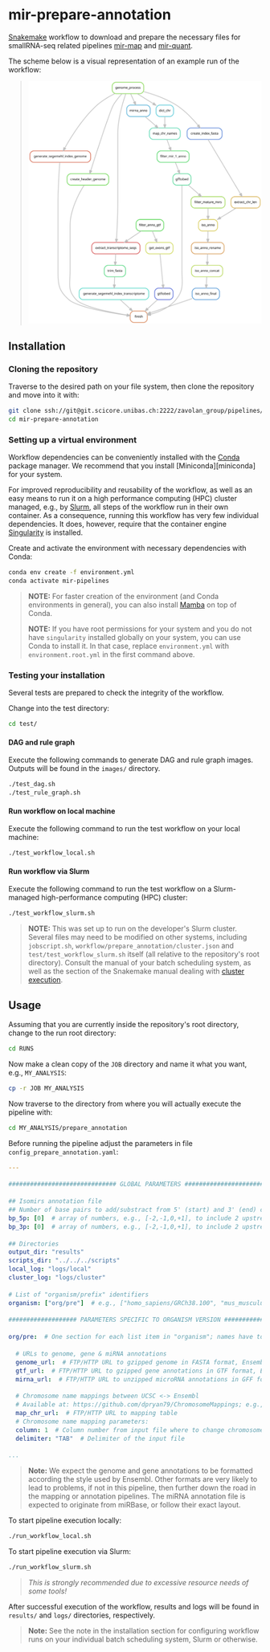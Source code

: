 # mir-prepare-annotation

[Snakemake][snakemake] workflow to download and prepare the necessary files for
smallRNA-seq related pipelines [mir-map][mir-map] and [mir-quant][mir-quant].

The scheme below is a visual representation of an example run of the workflow:

> ![rule-graph-prep-anno][rule-graph-prep-anno]

## Installation

### Cloning the repository

Traverse to the desired path on your file system, then clone the repository and
move into it with:

```bash
git clone ssh://git@git.scicore.unibas.ch:2222/zavolan_group/pipelines/mir-prepare-annotation.git
cd mir-prepare-annotation
```

### Setting up a virtual environment

Workflow dependencies can be conveniently installed with the [Conda][conda]
package manager. We recommend that you install [Miniconda][miniconda] for your
system.

For improved reproducibility and reusability of the workflow, as well as an
easy means to run it on a high performance computing (HPC) cluster managed,
e.g., by [Slurm][slurm], all steps of the workflow run in their own container.
As a consequence, running this workflow has very few individual dependencies.
It does, however, require that the container engine [Singularity][singularity]
is installed.

Create and activate the environment with necessary dependencies with Conda:

```bash
conda env create -f environment.yml
conda activate mir-pipelines
```

> **NOTE:** For faster creation of the environment (and Conda environments in
> general), you can also install [Mamba][mamba] on top of Conda.
>  
> **NOTE:** If you have root permissions for your system and you do not have
> `singularity` installed globally on your system, you can use Conda to install
> it. In that case, replace `environment.yml` with `environment.root.yml` in
> the first command above.

### Testing your installation

Several tests are prepared to check the integrity of the workflow.

Change into the test directory:

```bash
cd test/
```

#### DAG and rule graph

Execute the following commands to generate DAG and rule graph images. Outputs
will be found in the `images/` directory.

```bash
./test_dag.sh
./test_rule_graph.sh
```

#### Run workflow on local machine

Execute the following command to run the test workflow on your local machine:

```bash
./test_workflow_local.sh
```

#### Run workflow via Slurm

Execute the following command to run the test workflow on a Slurm-managed
high-performance computing (HPC) cluster:

```bash
./test_workflow_slurm.sh
```

> **NOTE:** This was set up to run on the developer's Slurm cluster. Several
> files may need to be modified on other systems, including `jobscript.sh`,
> `workflow/prepare_annotation/cluster.json` and `test/test_workflow_slurm.sh`
> itself (all relative to the repository's root directory). Consult the manual
> of your batch scheduling system, as well as the section of the Snakemake
> manual dealing with [cluster execution].

## Usage

Assuming that you are currently inside the repository's root directory, change
to the run root directory:

```bash
cd RUNS
```

Now make a clean copy of the `JOB` directory and name it what you want, e.g.,
`MY_ANALYSIS`:

```bash
cp -r JOB MY_ANALYSIS
```

Now traverse to the directory from where you will actually execute the pipeline
with:

```bash
cd MY_ANALYSIS/prepare_annotation
```

Before running the pipeline adjust the parameters in file
`config_prepare_annotation.yaml`:

```yaml
---

############################## GLOBAL PARAMETERS ##############################

## Isomirs annotation file
## Number of base pairs to add/substract from 5' (start) and 3' (end) coordinates.
bp_5p: [0]  # array of numbers, e.g., [-2,-1,0,+1], to include 2 upstream and 1 downstream nts
bp_3p: [0]  # array of numbers, e.g., [-2,-1,0,+1], to include 2 upstream and 1 downstream nts

## Directories
output_dir: "results"
scripts_dir: "../../../scripts"
local_log: "logs/local"
cluster_log: "logs/cluster"

# List of "organism/prefix" identifiers
organism: ["org/pre"]  # e.g., ["homo_sapiens/GRCh38.100", "mus_musculus/GRCm37.98"]

################### PARAMETERS SPECIFIC TO ORGANISM VERSION ###################

org/pre:  # One section for each list item in "organism"; names have to match precisely

  # URLs to genome, gene & miRNA annotations
  genome_url:  # FTP/HTTP URL to gzipped genome in FASTA format, Ensembl style
  gtf_url:  # FTP/HTTP URL to gzipped gene annotations in GTF format, Ensembl style
  mirna_url:  # FTP/HTTP URL to unzipped microRNA annotations in GFF format, miRBase style

  # Chromosome name mappings between UCSC <-> Ensembl
  # Available at: https://github.com/dpryan79/ChromosomeMappings; e.g., `GRCh38_UCSC2ensembl.txt`
  map_chr_url:  # FTP/HTTP URL to mapping table
  # Chromosome name mapping parameters:
  column: 1  # Column number from input file where to change chromosome name
  delimiter: "TAB"  # Delimiter of the input file

...
```

> **Note:** We expect the genome and gene annotations to be formatted according
> the style used by Ensembl. Other formats are very likely to lead to problems,
> if not in this pipeline, then further down the road in the mapping or
> annotation pipelines. The miRNA annotation file is expected to originate from
> miRBase, or follow their exact layout.

To start pipeline execution locally:

```bash
./run_workflow_local.sh
```

To start pipeline execution via Slurm:

```bash
./run_workflow_slurm.sh
```

> *This is strongly recommended due to excessive resource needs of some tools!*

After successful execution of the workflow, results and logs will be found in
`results/` and `logs/` directories, respectively.

> **Note:** See the note in the installation section for configuring workflow
> runs on your individual batch scheduling system, Slurm or otherwise.

[conda]: <https://docs.conda.io/projects/conda/en/latest/index.html>
[cluster execution]: <https://snakemake.readthedocs.io/en/stable/executing/cluster-cloud.html#cluster-execution>
[mamba]: <https://github.com/mamba-org/mamba>
[miniconda-installation]: <https://docs.conda.io/en/latest/miniconda.html>
[mir-map]: <https://git.scicore.unibas.ch/zavolan_group/pipelines/mir-map>
[mir-quant]: <https://git.scicore.unibas.ch/zavolan_group/pipelines/mir-quant>
[rule-graph-prep-anno]: images/rule_graph_prepare_annotation.svg
[snakemake]: <https://snakemake.readthedocs.io/en/stable/>
[singularity]: <https://sylabs.io/singularity/>
[slurm]: <https://slurm.schedmd.com/documentation.html>
